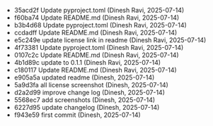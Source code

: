 - 35acd2f Update pyproject.toml (Dinesh Ravi, 2025-07-14)
- f60ba74 Update README.md (Dinesh Ravi, 2025-07-14)
- b3b4d68 Update pyproject.toml (Dinesh Ravi, 2025-07-14)
- ccdadff Update README.md (Dinesh Ravi, 2025-07-14)
- e5c249e update license link in readme (Dinesh Ravi, 2025-07-14)
- 4f73381 Update pyproject.toml (Dinesh Ravi, 2025-07-14)
- 0107c2c Update README.md (Dinesh Ravi, 2025-07-14)
- 4b1d89c update to 0.1.1 (Dinesh Ravi, 2025-07-14)
- c180117 Update README.md (Dinesh Ravi, 2025-07-14)
- e905a5a updated readme (Dinesh, 2025-07-14)
- 5a9d3fa all license screenshot (Dinesh, 2025-07-14)
- d2a2d99 improve change log (Dinesh, 2025-07-14)
- 5568ec7 add screenshots (Dinesh, 2025-07-14)
- 6227d95 update changelog (Dinesh, 2025-07-14)
- f943e59 first commit (Dinesh, 2025-07-14)